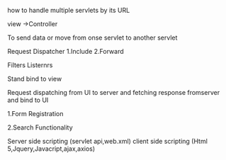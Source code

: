 how to handle multiple servlets by its URL

view  ->Controller

To send data or move from onse servlet to another servlet

Request Dispatcher
1.Include
2.Forward

Filters
Listernrs


Stand bind to view

Request dispatching from UI to server and fetching response fromserver and bind to UI

1.Form Registration

2.Search Functionality

Server side scripting (servlet api,web.xml)
client side scripting (Html 5,Jquery,Javacript,ajax,axios)

